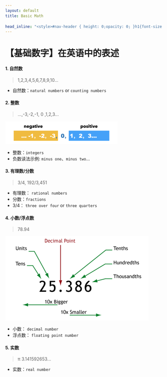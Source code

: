 ```yaml
---
layout: default
title: Basic Math

head_inline: "<style>#nav-header { height: 0;opacity: 0; }h1{font-size:22px;padding:16px 0}h4{font-size:20px;border-left:4px solid #41d9b5;padding:0 8px;line-height:28px}blockquote{background:#f0f8ff}body{overflow-x:hidden}</style>"
---
```


# 【基础数字】在英语中的表述

#### 1. 自然数
> 1,2,3,4,5,6,7,8,9,10...

- 自然数：`natural numbers` or `counting numbers`

#### 2. 整数
> ...,-3,-2,-1, 0 ,1,2,3...

![整数示例](imgs/num.png)

- 整数：`integers`
- 负数读法示例: `minus one`、`minus two`...

#### 3. 有理数/分数
> 3/4, 192/3,451

- 有理数： `rational numbers`
- 分数：`fractions`
- 3/4： `three over four` or `three quarters`

#### 4. 小数/浮点数
> 78.94

![整数示例](imgs/ref_decimals.gif)

- 小数： `decimal number`
- 浮点数： `floating point number`

#### 5. 实数
> π 3.141592653...

- 实数：`real number`
